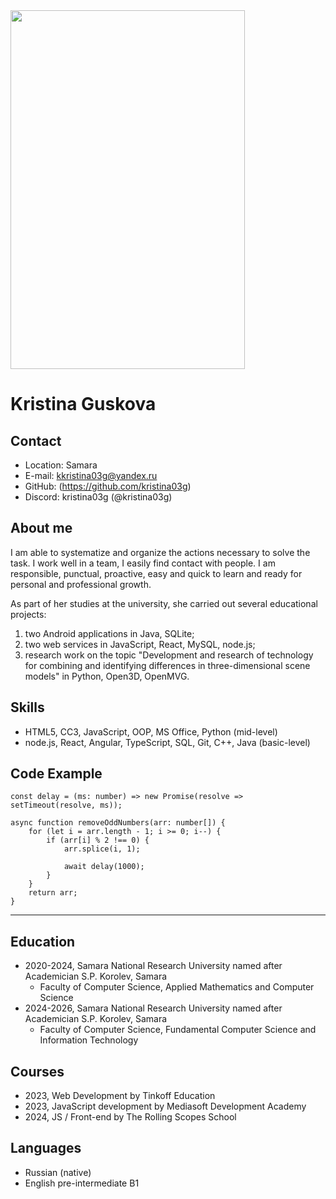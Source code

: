 <img src="https://sun9-41.userapi.com/s/v1/ig2/6YW-gvY-JotYozAoSxyUnazIxvsQGqF6AnMxuBAn0ob1gGQ-w-TDyfFc72eKVZwE-YzUyvhTMaOoPNNEVj3q7lOY.jpg?quality=95&as=32x49,48x73,72x110,108x165,160x245,240x367,360x551,480x735,540x827,640x980,720x1102,750x1148&from=bu&u=wpmvN1NKRMDM72fNiak22dcqCf2MDTq5eI2-UteFZtI&cs=750x1148" width="375" height="574">

# Kristina Guskova

## Contact
- Location: Samara
- E-mail: kkristina03g@yandex.ru
- GitHub: (https://github.com/kristina03g)
- Discord: kristina03g (@kristina03g)

## About me
I am able to systematize and organize the actions necessary to solve the task. I work well in a team, I easily find contact with people. I am responsible, punctual, proactive, easy and quick to learn and ready for personal and professional growth.

As part of her studies at the university, she carried out several educational projects:
1) two Android applications in Java, SQLite;
2) two web services in JavaScript, React, MySQL, node.js;
3) research work on the topic "Development and research of technology for combining and identifying differences in three-dimensional scene models" in Python, Open3D, OpenMVG.

## Skills
- HTML5, CC3, JavaScript, OOP, MS Office, Python (mid-level)
- node.js, React, Angular, TypeScript, SQL, Git, C++, Java (basic-level)

## **Code Example**

```
const delay = (ms: number) => new Promise(resolve => setTimeout(resolve, ms));

async function removeOddNumbers(arr: number[]) {
    for (let i = arr.length - 1; i >= 0; i--) {
        if (arr[i] % 2 !== 0) {
            arr.splice(i, 1); 
            
            await delay(1000);
        }
    }
    return arr;
}
```
***        

## Education
- 2020-2024, Samara National Research University named after Academician S.P. Korolev, Samara
   *  Faculty of Computer Science, Applied Mathematics and Computer Science
- 2024-2026, Samara National Research University named after Academician S.P. Korolev, Samara
   *  Faculty of Computer Science, Fundamental Computer Science and Information Technology

## Courses
- 2023, Web Development by Tinkoff Education
- 2023, JavaScript development by Mediasoft Development Academy
- 2024, JS / Front-end by The Rolling Scopes School

## Languages
- Russian (native)
- English pre-intermediate B1
